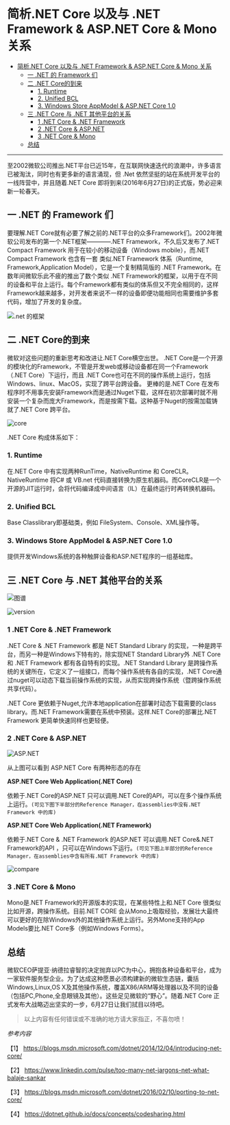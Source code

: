 # 简析.NET Core 以及与 .NET Framework & ASP.NET Core & Mono 关系


<!-- TOC depthFrom:1 depthTo:6 withLinks:1 updateOnSave:1 orderedList:0 -->

- [简析.NET Core 以及与 .NET Framework & ASP.NET Core & Mono 关系](#简析net-core-以及与-net-framework-aspnet-core-mono-关系)
	- [一 .NET 的 Framework 们](#一-net-的-framework-们)
	- [二 .NET Core的到来](#二-net-core的到来)
		- [1. Runtime](#1-runtime)
		- [2. Unified BCL](#2-unified-bcl)
		- [3. Windows Store AppModel & ASP.NET Core 1.0](#3-windows-store-appmodel-aspnet-core-10)
	- [三 .NET Core 与 .NET 其他平台的关系](#三-net-core-与-net-其他平台的关系)
		- [1 .NET Core & .NET Framework](#1-net-core-net-framework)
		- [2 .NET Core & ASP.NET](#2-net-core-aspnet)
		- [3 .NET Core & Mono](#3-net-core-mono)
	- [总结](#总结)

<!-- /TOC -->

----

至2002微软公司推出.NET平台已近15年，在互联网快速迭代的浪潮中，许多语言已被淘汰，同时也有更多新的语言涌现，但 .Net 依然坚挺的站在系统开发平台的一线阵营中，并且随着.NET Core 即将到来(2016年6月27日)的正式版，势必迎来新一轮春天。


## 一 .NET 的 Framework 们
要理解.NET Core就有必要了解之前的.NET平台的众多Framework们。2002年微软公司发布的第一个.NET框架————.NET Framework，不久后又发布了.NET Compact Framework 用于在较小的移动设备（Windows mobile），而.NET Compact Framework 也含有一套 类似.NET Framework 体系（Runtime, Framework,Application Model），它是一个复制精简版的 .NET Framework。在数年间微软乐此不疲的推出了数个类似 .NET Framework的框架，以用于在不同的设备和平台上运行。每个Framework都有类似的体系但又不完全相同的，这样Framework越来越多，对开发者来说不一样的设备即便功能相同也需要维护多套代码，增加了开发的复杂度。

![.net 的框架](http://qiniu.xdpie.com/c6c5a11235efd0aac9620cdbcaae2633.png?imageView2/2/w/700)

## 二 .NET Core的到来
微软对这些问题的重新思考和改进让.NET Core横空出世。
.NET Core是一个开源的模块化的Framework，不管是开发web或移动设备都在同一个Framework（.NET Core）下运行，而且 .NET Core也可在不同的操作系统上运行，包括Windows、linux、MacOS，实现了跨平台跨设备。
更棒的是.NET Core 在发布程序时不用事先安装Framework而是通过Nuget下载，这样在初次部署时就不用安装一个复杂而庞大Framework，而是按需下载。这种基于Nuget的按需加载铸就了.NET Core 跨平台。

![core](http://qiniu.xdpie.com/3e5ce9a3e127b23de4d5ef9900067b88.png?imageView2/2/w/700)


.NET Core 构成体系如下：

### 1. Runtime
在.NET Core 中有实现两种RunTime，NativeRuntime 和 CoreCLR。NativeRuntime 将C# 或 VB.net 代码直接转换为原生机器码。而CoreCLR是一个开源的JIT运行时，会将代码编译成中间语言（IL）在最终运行时再转换机器码。

### 2. Unified BCL
Base Classlibrary即基础类，例如 FileSystem、Console、XML操作等。

### 3. Windows Store AppModel & ASP.NET Core 1.0
提供开发Windows系统的各种触屏设备和ASP.NET程序的一组基础库。


## 三 .NET Core 与 .NET 其他平台的关系

![图谱](http://qiniu.xdpie.com/aee4372a0f1f478a9e13d4d45e45c859.png?imageView2/2/w/700)

![version](http://qiniu.xdpie.com/47b71356c68bdaefbf8476573f0ecca5.png?imageView2/2/w/700)

### 1 .NET Core & .NET Framework

.NET Core & .NET Framework 都是 NET Standard Library 的实现，一种是跨平台，而另一种是Windows下特有的，除实现NET Standard Library外 .NET Core 和 .NET Framework 都有各自特有的实现。.NET Standard Library 是跨操作系统的关键所在，它定义了一组接口，而每个操作系统有各自的实现，.NET Core通过nuget可以动态下载当前操作系统的实现，从而实现跨操作系统（暨跨操作系统共享代码）。

.NET Core 更依赖于Nuget,允许本地application在部署时动态下载需要的class library。而.NET Framework需要在系统中预装。这样.NET Core的部署比.NET Framework 更简单快速同样也更轻便。

### 2 .NET Core & ASP.NET


![ASP.NET](http://qiniu.xdpie.com/15a348ab1252d15e463ce10effac8cfa.png?imageView2/2/w/700)

从上图可以看到 ASP.NET Core 有两种形态的存在

**ASP.NET Core Web Application(.NET Core)**

依赖于.NET Core的ASP.NET 只可以调用.NET Core的API，可以在多个操作系统上运行。`(可见下图下半部分的Reference Manager，在assemblies中没有.NET Framework 中的库)`

**ASP.NET Core Web Application(.NET Framework)**

依赖于.NET Core & .NET Framework 的ASP.NET 可以调用.NET Core&.NET Framework的API ，只可以在Windows下运行。`(可见下图上半部分的Reference Manager，在assemblies中含有所有.NET Framework 中的库)`

![compare](http://qiniu.xdpie.com/c4128db2dc40814010dea8b847868a16.png?imageView2/2/w/700)


### 3 .NET Core & Mono
Mono是.NET Framework的开源版本的实现，在某些特性上和.NET Core 很类似比如开源，跨操作系统。目前.NET CORE 会从Mono上吸取经验，发展壮大最终可以更好的在除Windows外的其他操作系统上运行。另外Mone支持的App Models要比.NET Core多（例如Windows Forms）。

## 总结
微软CEO萨提亚·纳德拉睿智的决定抛弃以PC为中心，拥抱各种设备和平台，成为一家软件服务型企业。为了达成这种愿景必须构建新的微软生态链，囊括Windows,Linux,OS X及其他操作系统，覆盖X86/ARM等处理器以及不同的设备（包括PC,Phone,全息眼镜及其他）。这些足见微软的“野心”。随着.NET Core 正式发布大战略迈出坚实的一步，6月27日让我们拭目以待吧。

> 以上内容有任何错误或不准确的地方请大家指正，不喜勿喷！


*参考内容*

【1】 https://blogs.msdn.microsoft.com/dotnet/2014/12/04/introducing-net-core/

【2】 https://www.linkedin.com/pulse/too-many-net-jargons-net-what-balaje-sankar

【3】 https://blogs.msdn.microsoft.com/dotnet/2016/02/10/porting-to-net-core/

【4】 https://dotnet.github.io/docs/concepts/codesharing.html
